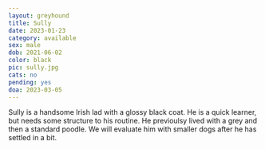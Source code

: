 ```yaml
---
layout: greyhound
title: Sully
date: 2023-01-23
category: available
sex: male
dob: 2021-06-02
color: black
pic: sully.jpg
cats: no
pending: yes
doa: 2023-03-05
---
```

Sully is a handsome Irish lad with a glossy black coat. He is a quick learner, but needs some structure to his routine. He previoulsy lived with a grey and then a standard poodle. We will evaluate him with smaller dogs after he has settled in a bit. 
